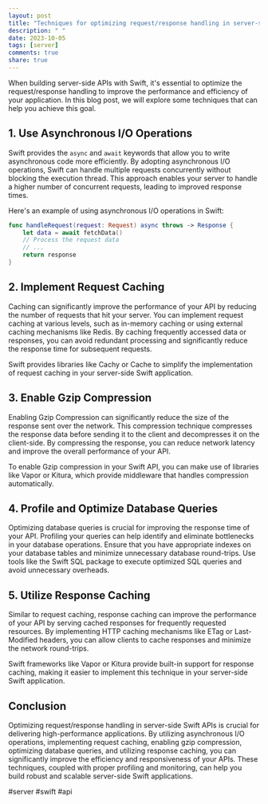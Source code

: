 ```yaml
---
layout: post
title: "Techniques for optimizing request/response handling in server-side Swift APIs"
description: " "
date: 2023-10-05
tags: [server]
comments: true
share: true
---
```


When building server-side APIs with Swift, it's essential to optimize the request/response handling to improve the performance and efficiency of your application. In this blog post, we will explore some techniques that can help you achieve this goal.

## 1. Use Asynchronous I/O Operations ##

Swift provides the `async` and `await` keywords that allow you to write asynchronous code more efficiently. By adopting asynchronous I/O operations, Swift can handle multiple requests concurrently without blocking the execution thread. This approach enables your server to handle a higher number of concurrent requests, leading to improved response times.

Here's an example of using asynchronous I/O operations in Swift:

```swift
func handleRequest(request: Request) async throws -> Response {
    let data = await fetchData()
    // Process the request data
    // ...
    return response
}
```

## 2. Implement Request Caching ##

Caching can significantly improve the performance of your API by reducing the number of requests that hit your server. You can implement request caching at various levels, such as in-memory caching or using external caching mechanisms like Redis. By caching frequently accessed data or responses, you can avoid redundant processing and significantly reduce the response time for subsequent requests.

Swift provides libraries like Cachy or Cache to simplify the implementation of request caching in your server-side Swift application.

## 3. Enable Gzip Compression ##

Enabling Gzip Compression can significantly reduce the size of the response sent over the network. This compression technique compresses the response data before sending it to the client and decompresses it on the client-side. By compressing the response, you can reduce network latency and improve the overall performance of your API.

To enable Gzip compression in your Swift API, you can make use of libraries like Vapor or Kitura, which provide middleware that handles compression automatically.

## 4. Profile and Optimize Database Queries ##

Optimizing database queries is crucial for improving the response time of your API. Profiling your queries can help identify and eliminate bottlenecks in your database operations. Ensure that you have appropriate indexes on your database tables and minimize unnecessary database round-trips. Use tools like the Swift SQL package to execute optimized SQL queries and avoid unnecessary overheads.

## 5. Utilize Response Caching ##

Similar to request caching, response caching can improve the performance of your API by serving cached responses for frequently requested resources. By implementing HTTP caching mechanisms like ETag or Last-Modified headers, you can allow clients to cache responses and minimize the network round-trips.

Swift frameworks like Vapor or Kitura provide built-in support for response caching, making it easier to implement this technique in your server-side Swift application.

## Conclusion ##

Optimizing request/response handling in server-side Swift APIs is crucial for delivering high-performance applications. By utilizing asynchronous I/O operations, implementing request caching, enabling gzip compression, optimizing database queries, and utilizing response caching, you can significantly improve the efficiency and responsiveness of your APIs. These techniques, coupled with proper profiling and monitoring, can help you build robust and scalable server-side Swift applications.

#server #swift #api